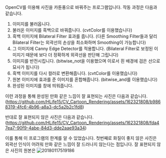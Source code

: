 OpenCV를 이용해 사진을 카툰풍으로 바꿔주는 프로그램입니다.
작동 과정은 다음과 같습니다.

1. 이미지를 불러옵니다.
2. 불러온 이미지를 흑백으로 바꿔줍니다. (cvtColor를 이용했습니다)
3. 흑백 이미지에 Bilateral Filter 효과를 줍니다. (다른 Smoothing Filter들과 달리 Bilateral Filter는 외곽선의 손상을 최소화하며 Smoothing이 가능합니다)
4. 그 이미지에 Canny Edge Detector를 적용합니다. (Bilateral Filter로 보정된 이미지기 때문에 보다 더 정확하게 외곽선을 판단해 그립니다)
5. 이미지를 반전시킵니다. (bitwise_not을 이용했으며 이로서 흰 배경에 검은 선으로 묘사가 됩니다)
6. 흑백 이미지를 다시 컬러로 변환해줍니다. (cvtColor를 이용했습니다)
7. 원본 이미지에 효과를 준 이미지를 혼합해줍니다. (bitwise_and를 이용했습니다)
8. 완성된 이미지를 창에 띄워줍니다.


이런 과정을 통해 완성된 만화 같은 느낌이 잘 표현되는 사진은 다음과 같습니다.
(https://github.com/HLife15/CV_Cartoon_Rendering/assets/162321808/b9868319-4fc6-4b96-a8a3-dc5a2b2c1fd8)

반대로 잘 표현되지 않은 사진은 다음과 같습니다.
(https://github.com/HLife15/CV_Cartoon_Rendering/assets/162321808/fda47ea7-90f9-4abe-84d3-dde2aae93a34)

이를 통해 이 프로그램의 한계를 알 수 있었습니다.
첫번째로 화질이 좋지 않은 사진은 외곽선 인식이 어려워 만화 같은 느낌이 잘 드러나지 않는다는 점입니다.
잘 표현되지 않은 사진의 원본은 ![20180117519186](https://github.com/HLife15/CV_Cartoon_Rendering/assets/162321808/3db2f8b8-5dbc-45e3-8995-ff54177a6dfc)
